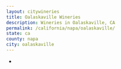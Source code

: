 ```yaml
---
layout: citywineries
title: Oalaskaville Wineries
description: Wineries in Oalaskaville, CA
permalink: /california/napa/oalaskaville/
state: ca
county: napa
city: oalaskaville
---
```

-
